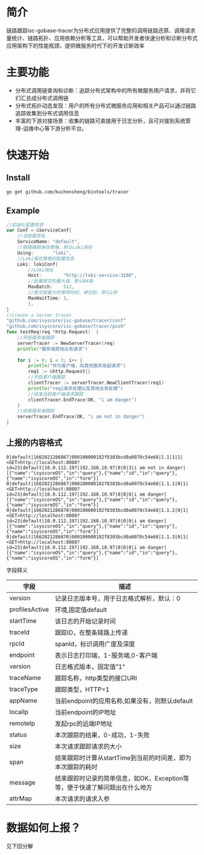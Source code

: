 # 简介
链路跟踪isc-gobase-tracer为分布式应用提供了完整的调用链路还原、调用请求量统计、链路拓扑、应用依赖分析等工具，可以帮助开发者快速分析和诊断分布式应用架构下的性能瓶颈，提供微服务时代下的开发诊断效率
# 主要功能
+ 分布式调用链查询和诊断：追踪分布式架构中的所有微服务用户请求，并将它们汇总成分布式调用链
+ 分布式拓扑动态发现：用户的所有分布式微服务应用和相关产品可以通过链路追踪收集到分布式调用信息
+ 丰富的下游对接场景：收集的链路可直接用于日志分析，且可对接到系统管理-运维中心等下游分析平台。
# 快速开始
## Install
```bash
go get github.com/kuchensheng/bintools/tracer
```
## Example
```go
//初始化配置信息
var Conf = &ServiceConf{
	//当前服务名
    ServiceName: "default",
	//链路跟踪保存策略，默认Loki保存
    Using:       "loki",
	//Loki保存策略的配置信息
    Loki: lokiConf{
		//Loki地址
        Host:        "http://loki-service:3100",
		//批量提交的最大值，默认64条
        MaxBatch:    512,
		//提交前最大的等待时间，单位秒，默认1秒
        MaxWaitTime: 1,
        },
}
//create a server tracer
"github.com/isyscore/isc-gobase/tracer/conf"
"github.com/isyscore/isc-gobase/tracer/push"
func testReq(req *http.Request)  {
	//开启服务端跟踪
    serverTracer := NewServerTracer(req)
    println("服务端其他业务请求")
    
    for i := 0; i < 3; i++ {
        println("作为客户端，向其他服务发起请求")
		req1 := &http.Request{}
		//开启客户端跟踪
        clientTracer := serverTracer.NewClientTracer(req1)
		println("req1请求处理以及其他业务处理")
		//结束当前客户端请求跟踪
        clientTracer.EndTrace(OK, "i am danger")
    }
	//结束服务端跟踪
    serverTracer.EndTrace(OK, "i am not in danger")
}
```
## 上报的内容格式
```text
0|default|1662021286867|000100000182f8303bcd0a0070c54e68|1.1|1|1|<GET>http://localhost:8080?id=23|default|10.0.112.197|192.168.10.97|0|0|3|i am not in danger|[{"name":"isyscoreOS","in":"query"},{"name":"id","in":"query"},{"name":"isyscoreOS","in":"form"}]
0|default|1662021286867|000100000182f8303bcd0a0070c54e68|1.1.1|0|1|<GET>http://localhost:8080?id=23|default|10.0.112.197|192.168.10.97|0|0|0|i am danger|[{"name":"isyscoreOS","in":"query"},{"name":"id","in":"query"},{"name":"isyscoreOS","in":"form"}]
0|default|1662021286870|000100000182f8303bcd0a0070c54e68|1.1.2|0|1|<GET>http://localhost:8080?id=23|default|10.0.112.197|192.168.10.97|0|0|0|i am danger|[{"name":"isyscoreOS","in":"query"},{"name":"id","in":"query"},{"name":"isyscoreOS","in":"form"}]
0|default|1662021286870|000100000182f8303bcd0a0070c54e68|1.1.3|0|1|<GET>http://localhost:8080?id=23|default|10.0.112.197|192.168.10.97|0|0|0|i am danger|[{"name":"isyscoreOS","in":"query"},{"name":"id","in":"query"},{"name":"isyscoreOS","in":"form"}]
```
字段释义

 | 字段             | 描述                                          | 
|----------------|---------------------------------------------|
 | version        | 记录日志版本号，用于日志格式解析，默认：0                       |
 | profilesActive | 环境,固定值default                               |
| startTime      | 该日志的开始记录时间                                  |
| traceId        | 跟踪ID，在整条链路上传递                               |
| rpcId          | spanId，标识调用广度及深度                            | 
 | endpoint       | 表示日志打印端，1-服务端,0-客户端                         |
| version        | 日志格式版本，固定值”1“                               |
| traceName      | 跟踪名称，http类型的接口<Method>URI                   |
| traceType      | 跟踪类型，HTTP=1                                 |
| appName        | 当前endpoint的应用名称,如果没有，则默认default             |
| localIp        | 当前endpoint的IP地址                             |
| remoteIp       | 发起rpc的远端IP地址                                |
| status         | 本次跟踪的结果，0-成功，1-失败                           |
| size           | 本次请求跟踪请求的大小                                 |
| span           | 结束跟踪时计算从startTime到当前的时间差，即为本次跟踪的耗时          |
| message        | 结束跟踪时记录的简单信息，如OK，Exception等等，便于快速了解问题出在什么地方 |
| attrMap        | 本次请求的请求入参                                   |

# 数据如何上报？
见下回分解

